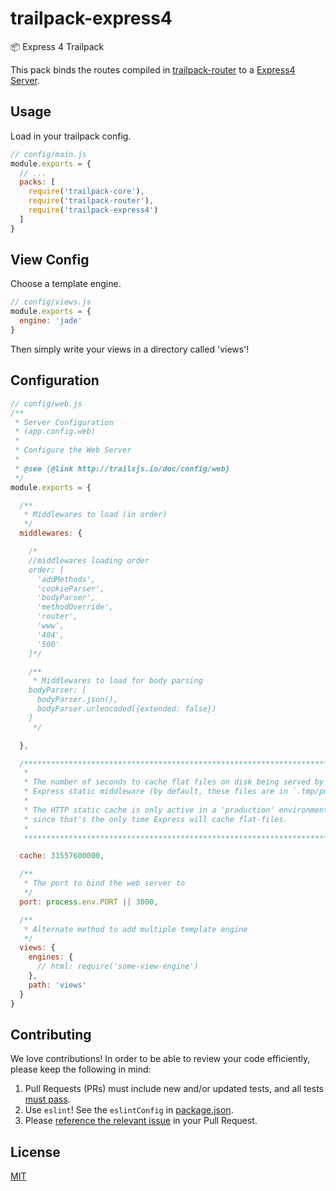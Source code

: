 # trailpack-express4
:package: Express 4 Trailpack

This pack binds the routes compiled in [trailpack-router](https://github.com/trailsjs/trailpack-router)
to a [Express4 Server](http://expressjs.com/en/api.html). 

## Usage
Load in your trailpack config.

```js
// config/main.js
module.exports = {
  // ...
  packs: [
    require('trailpack-core'),
    require('trailpack-router'),
    require('trailpack-express4')
  ]
}
```

## View Config
Choose a template engine.

```js
// config/views.js
module.exports = {
  engine: 'jade'
}
```

Then simply write your views in a directory called 'views'!

## Configuration

```js
// config/web.js
/**
 * Server Configuration
 * (app.config.web)
 *
 * Configure the Web Server
 *
 * @see {@link http://trailsjs.io/doc/config/web}
 */
module.exports = {

  /**
   * Middlewares to load (in order)
   */
  middlewares: {

    /*
    //middlewares loading order
    order: [
      'addMethods',
      'cookieParser',
      'bodyParser',
      'methodOverride',
      'router',
      'www',
      '404',
      '500'
    ]*/

    /**
     * Middlewares to load for body parsing
    bodyParser: [
      bodyParser.json(),
      bodyParser.urlencoded({extended: false})
    ]
     */

  },

  /***************************************************************************
   *                                                                          *
   * The number of seconds to cache flat files on disk being served by        *
   * Express static middleware (by default, these files are in `.tmp/public`) *
   *                                                                          *
   * The HTTP static cache is only active in a 'production' environment,      *
   * since that's the only time Express will cache flat-files.                *
   *                                                                          *
   ***************************************************************************/

  cache: 31557600000,

  /**
   * The port to bind the web server to
   */
  port: process.env.PORT || 3000,

  /**
   * Alternate method to add multiple template engine
   */
  views: {
    engines: {
      // html: require('some-view-engine')
    },
    path: 'views'
  }
}
```

## Contributing
We love contributions! In order to be able to review your code efficiently,
please keep the following in mind:

1. Pull Requests (PRs) must include new and/or updated tests, and all tests [must pass](https://travis-ci.org/trailsjs/trailpack-express4).
2. Use `eslint`! See the `eslintConfig` in [package.json](https://github.com/trailsjs/trailpack-express4/blob/master/package.json).
3. Please [reference the relevant issue](https://github.com/blog/1506-closing-issues-via-pull-requests) in your Pull Request.

## License
[MIT](https://github.com/trailsjs/trailpack-express4/blob/master/LICENSE)
